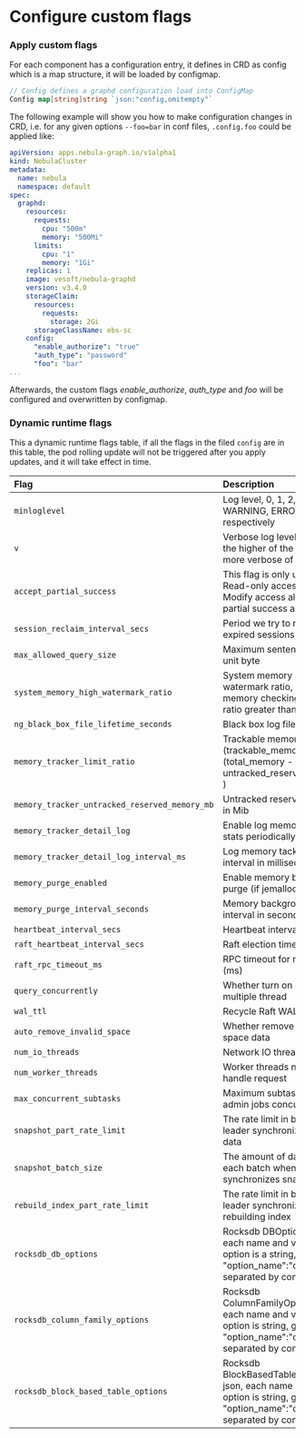 # Configure custom flags

### Apply custom flags

For each component has a configuration entry, it defines in CRD as config which is a map structure, it will be loaded by configmap.
```go
// Config defines a graphd configuration load into ConfigMap
Config map[string]string `json:"config,omitempty"`
```

The following example will show you how to make configuration changes in CRD, i.e. for any given options `--foo=bar` in conf files, `.config.foo` could be applied like:

```yaml
apiVersion: apps.nebula-graph.io/v1alpha1
kind: NebulaCluster
metadata:
  name: nebula
  namespace: default
spec:
  graphd:
    resources:
      requests:
        cpu: "500m"
        memory: "500Mi"
      limits:
        cpu: "1"
        memory: "1Gi"
    replicas: 1
    image: vesoft/nebula-graphd
    version: v3.4.0
    storageClaim:
      resources:
        requests:
          storage: 2Gi
      storageClassName: ebs-sc
    config:
      "enable_authorize": "true"
      "auth_type": "password"
      "foo": "bar"
...
```

Afterwards, the custom flags  _enable_authorize_, _auth_type_ and _foo_ will be configured and overwritten by configmap.

### Dynamic runtime flags

This a dynamic runtime flags table, if all the flags in the filed `config` are in this table, 
the pod rolling update will not be triggered after you apply updates, and it will take effect in time.


| Flag                                          | Description                                                                                                                               | Default                                                                                                 |
|:----------------------------------------------|:------------------------------------------------------------------------------------------------------------------------------------------|:--------------------------------------------------------------------------------------------------------|
| `minloglevel`                                 | Log level, 0, 1, 2, 3 for INFO, WARNING, ERROR, FATAL respectively                                                                        | `0`                                                                                                     |
| `v`                                           | Verbose log level, 1, 2, 3, 4, the higher of the level, the more verbose of the logging                                                   | `0`                                                                                                     |
| `accept_partial_success`                      | This flag is only used for Read-only access, and Modify access always treats partial success as an error                                  | `false`                                                                                                 |
| `session_reclaim_interval_secs`               | Period we try to reclaim expired sessions                                                                                                 | `60`                                                                                                    |
| `max_allowed_query_size`                      | Maximum sentence length, unit byte                                                                                                        | `4194304`                                                                                               |
| `system_memory_high_watermark_ratio`          | System memory high watermark ratio, cancel the memory checking when the ratio greater than 1.0                                            | `0.8`                                                                                                   |
| `ng_black_box_file_lifetime_seconds`          | Black box log files expire time                                                                                                           | `1800`                                                                                                  |
| `memory_tracker_limit_ratio`                  | Trackable memory ratio (trackable_memory / (total_memory - untracked_reserved_memory) )                                                   | `0.8`                                                                                                   |
| `memory_tracker_untracked_reserved_memory_mb` | Untracked reserved memory in Mib                                                                                                          | `50`                                                                                                    |
| `memory_tracker_detail_log`                   | Enable log memory tracker stats periodically                                                                                              | `false`                                                                                                 |
| `memory_tracker_detail_log_interval_ms`       | Log memory tacker stats interval in milliseconds                                                                                          | `60000`                                                                                                 |
| `memory_purge_enabled`                        | Enable memory background purge (if jemalloc is used)                                                                                      | `true`                                                                                                  |
| `memory_purge_interval_seconds`               | Memory background purge interval in seconds                                                                                               | `10`                                                                                                    |
| `heartbeat_interval_secs`                     | Heartbeat interval in seconds                                                                                                             | `10`                                                                                                    |
| `raft_heartbeat_interval_secs`                | Raft election timeout                                                                                                                     | `30`                                                                                                    |
| `raft_rpc_timeout_ms`                         | RPC timeout for raft client (ms)                                                                                                          | `500`                                                                                                   |
| `query_concurrently`                          | Whether turn on query in multiple thread                                                                                                  | `true`                                                                                                  |
| `wal_ttl`                                     | Recycle Raft WAL                                                                                                                          | `14400`                                                                                                 |
| `auto_remove_invalid_space`                   | Whether remove outdated space data                                                                                                        | `true`                                                                                                  |
| `num_io_threads`                              | Network IO threads number                                                                                                                 | `16`                                                                                                    |
| `num_worker_threads`                          | Worker threads number to handle request                                                                                                   | `32`                                                                                                    |
| `max_concurrent_subtasks`                     | Maximum subtasks to run admin jobs concurrently                                                                                           | `10`                                                                                                    |
| `snapshot_part_rate_limit`                    | The rate limit in bytes when leader synchronizes snapshot data                                                                            | `10485760`                                                                                              |
| `snapshot_batch_size`                         | The amount of data sent in each batch when leader synchronizes snapshot data                                                              | `1048576`                                                                                               |
| `rebuild_index_part_rate_limit`               | The rate limit in bytes when leader synchronizes rebuilding index                                                                         | `4194304`                                                                                               |
| `rocksdb_db_options`                          | Rocksdb DBOptions in json, each name and value of option is a string, given as "option_name":"option_value" separated by comma            | `{}`                                                                                                    |
| `rocksdb_column_family_options`               | Rocksdb ColumnFamilyOptions in json, each name and value of option is string, given as "option_name":"option_value" separated by comma    | `{"write_buffer_size":"67108864","max_write_buffer_number":"4","max_bytes_for_level_base":"268435456"}` |
| `rocksdb_block_based_table_options`           | Rocksdb BlockBasedTableOptions in json, each name and value of option is string, given as "option_name":"option_value" separated by comma | `{"block_size":"8192"}`                                                                                 |